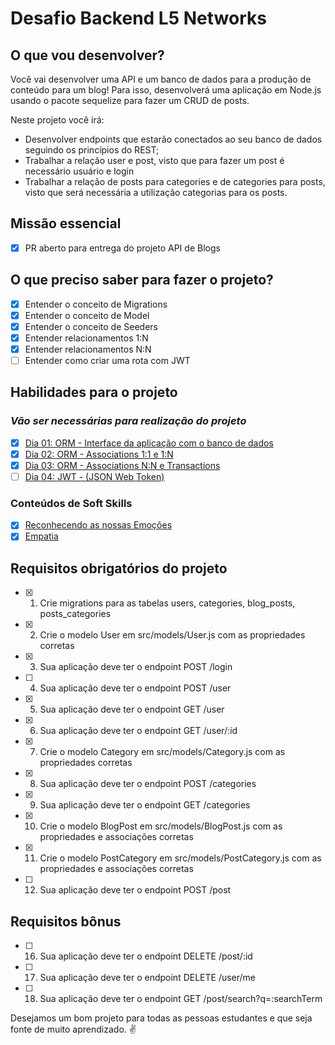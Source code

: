 # Desafio Backend L5 Networks

## O que vou desenvolver?

Você vai desenvolver uma API e um banco de dados para a produção de conteúdo para um blog! Para isso, desenvolverá uma aplicação em Node.js usando o pacote sequelize para fazer um CRUD de posts.

Neste projeto você irá:

- Desenvolver endpoints que estarão conectados ao seu banco de dados seguindo os princípios do REST;
- Trabalhar a relação user e post, visto que para fazer um post é necessário usuário e login
- Trabalhar a relação de posts para categories e de categories para posts, visto que será necessária a utilização categorias para os posts.

## Missão essencial

- [X] PR aberto para entrega do projeto API de Blogs

## O que preciso saber para fazer o projeto?

- [x] Entender o conceito de Migrations
- [x] Entender o conceito de Model
- [x] Entender o conceito de Seeders
- [x] Entender relacionamentos 1:N
- [x] Entender relacionamentos N:N
- [ ] Entender como criar uma rota com JWT

## Habilidades para o projeto

### _Vão ser necessárias para realização do projeto_

- [x] [Dia 01: ORM - Interface da aplicação com o banco de dados](https://app.betrybe.com/learn/course/5e938f69-6e32-43b3-9685-c936530fd326/module/94d0e996-1827-4fbc-bc24-c99fb592925b/section/0ca77b1d-4770-4646-8368-167d2305e763/day/0da9bd44-abf6-43d6-96b9-9614274e6c36/lesson/f0806ecc-6ea9-45e1-9c81-b92a60db9b6b)
- [x] [Dia 02: ORM - Associations 1:1 e 1:N](https://app.betrybe.com/learn/course/5e938f69-6e32-43b3-9685-c936530fd326/module/94d0e996-1827-4fbc-bc24-c99fb592925b/section/0ca77b1d-4770-4646-8368-167d2305e763/day/94e113d7-6a86-4536-a1d3-08f55f557811/lesson/1f2a47c4-5a3c-411c-89cd-27190966915e)
- [x] [Dia 03: ORM - Associations N:N e Transactions](https://app.betrybe.com/learn/course/5e938f69-6e32-43b3-9685-c936530fd326/module/94d0e996-1827-4fbc-bc24-c99fb592925b/section/0ca77b1d-4770-4646-8368-167d2305e763/day/22fa9643-5f27-41f5-943b-2c7cc1c67c01/lesson/be289f53-bd25-4a5f-817e-1770bbf006b4)
- [ ] [Dia 04: JWT - (JSON Web Token)](https://app.betrybe.com/learn/course/5e938f69-6e32-43b3-9685-c936530fd326/module/94d0e996-1827-4fbc-bc24-c99fb592925b/section/0ca77b1d-4770-4646-8368-167d2305e763/day/85fd2ed3-f6cc-4789-8990-7f5fe827422c/lesson/c93a3302-ddd6-4927-8c09-bf5307b5c492)

### Conteúdos de Soft Skills

- [x] [Reconhecendo as nossas Emoções](https://app.betrybe.com/learn/course/5e938f69-6e32-43b3-9685-c936530fd326/module/2e0692c9-e226-4e95-860a-b4cad80e3c3c/section/d041930c-2861-493a-ab7e-9f566aa90d29/day/5b748ff2-db33-4356-95c8-709c9ff40263/lesson/b9ef55ce-a2c5-411b-914b-1cbdc5a00cc5)
- [x] [Empatia](https://app.betrybe.com/learn/course/5e938f69-6e32-43b3-9685-c936530fd326/module/2e0692c9-e226-4e95-860a-b4cad80e3c3c/section/d041930c-2861-493a-ab7e-9f566aa90d29/day/bbba778d-382d-4387-a43d-4f94fca4c7c0/lesson/51278e0b-e687-4ef5-a2b7-4e20122c65ff)

## Requisitos obrigatórios do projeto

- [x] 1. Crie migrations para as tabelas users, categories, blog_posts, posts_categories
- [x] 2. Crie o modelo User em src/models/User.js com as propriedades corretas
- [x] 3. Sua aplicação deve ter o endpoint POST /login
- [ ] 4. Sua aplicação deve ter o endpoint POST /user
- [x] 5. Sua aplicação deve ter o endpoint GET /user
- [x] 6. Sua aplicação deve ter o endpoint GET /user/:id
- [x] 7. Crie o modelo Category em src/models/Category.js com as propriedades corretas
- [x] 8. Sua aplicação deve ter o endpoint POST /categories
- [x] 9. Sua aplicação deve ter o endpoint GET /categories
- [x] 10. Crie o modelo BlogPost em src/models/BlogPost.js com as propriedades e associações corretas
- [x] 11. Crie o modelo PostCategory em src/models/PostCategory.js com as propriedades e associações corretas
- [ ] 12. Sua aplicação deve ter o endpoint POST /post

## Requisitos bônus

- [ ] 16. Sua aplicação deve ter o endpoint DELETE /post/:id
- [ ] 17. Sua aplicação deve ter o endpoint DELETE /user/me
- [ ] 18. Sua aplicação deve ter o endpoint GET /post/search?q=:searchTerm

Desejamos um bom projeto para todas as pessoas estudantes e que seja fonte de muito aprendizado. ✌️

